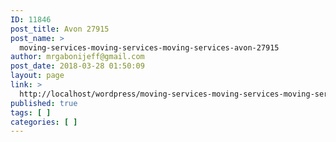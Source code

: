 ```yaml
---
ID: 11846
post_title: Avon 27915
post_name: >
  moving-services-moving-services-moving-services-avon-27915
author: mrgabonijeff@gmail.com
post_date: 2018-03-28 01:50:09
layout: page
link: >
  http://localhost/wordpress/moving-services-moving-services-moving-services-avon-27915/
published: true
tags: [ ]
categories: [ ]
---
```

